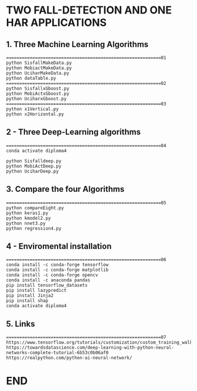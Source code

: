 # TWO FALL-DETECTION AND ONE HAR APPLICATIONS

## 1. Three Machine Learning Algorithms
```
===========================================================01
python SisfallMakeData.py
python MobiactMakeData.py
python UciharMakeData.py
python dataTable.py
===========================================================02
python SisfallxGboost.py
python MobiActxGboost.py
python UciharxGboost.py
===========================================================03
python x1Vertical.py
python x2Horizontal.py
```

## 2 - Three Deep-Learning algorithms
```
===========================================================04
conda activate diploma4

python Sisfalldeep.py
python MobiActDeep.py
python UciharDeep.py
```
## 3. Compare the four Algorithms
```
===========================================================05
python compareEight.py
python keras1.py
python kmodel2.py
python nnet3.py
python regression4.py
```

## 4 - Enviromental installation
```
===========================================================06
conda install -c conda-forge tensorflow
conda install -c conda-forge matplotlib
conda install -c conda-forge opencv
conda install -c anaconda pandas
pip install tensorflow_datasets
pip install lazypredict
pip install Jinja2
pip install shap
conda activate diploma4
```

## 5. Links
```
===========================================================07
https://www.tensorflow.org/tutorials/customization/custom_training_walkthrough
https://towardsdatascience.com/deep-learning-with-python-neural-networks-complete-tutorial-6b53c0b06af0
https://realpython.com/python-ai-neural-network/
```
# END
